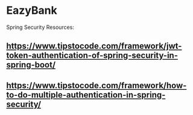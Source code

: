 # EazyBank

Spring Security Resources:

##  https://www.tipstocode.com/framework/jwt-token-authentication-of-spring-security-in-spring-boot/
## https://www.tipstocode.com/framework/how-to-do-multiple-authentication-in-spring-security/

